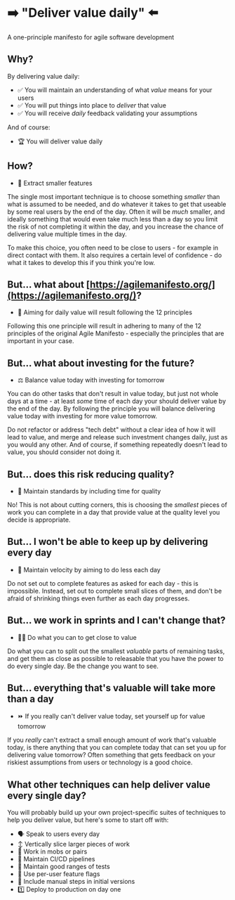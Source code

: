 # ➡️ "Deliver value daily" ⬅️

A one-principle manifesto for agile software development

## Why?

By delivering value daily:

- ✅ You will maintain an understanding of what _value_ means for your users<br>
- ✅ You will put things into place to _deliver_ that value<br>
- ✅ You will receive _daily_ feedback validating your assumptions

And of course:

- 🏆 You will deliver value daily

## How?

- 🔬 Extract smaller features

The single most important technique is to choose something _smaller_ than what is assumed to be needed, and do whatever it takes to get that useable by some real users by the end of the day. Often it will be _much_ smaller, and ideally something that would even take much less than a day so you limit the risk of not completing it within the day, and you increase the chance of delivering value multiple times in the day.

To make this choice, you often need to be close to users - for example in direct contact with them. It also requires a certain level of confidence - do what it takes to develop this if you think you're low.

## But... what about [https://agilemanifesto.org/](https://agilemanifesto.org/)?

- 🎯 Aiming for daily value will result following the 12 principles

Following this one principle will result in adhering to many of the 12 principles of the original Agile Manifesto - especially the principles that are important in your case.

## But... what about investing for the future?

- ⚖️ Balance value today with investing for tomorrow

You can do other tasks that don't result in value today, but just not whole days at a time - at least _some_ time of each day your should deliver value by the end of the day. By following the principle you will balance delivering value today with investing for more value tomorrow.

Do not refactor or address "tech debt" without a clear idea of how it will lead to value, and merge and release such investment changes daily, just as you would any other. And of course, if something repeatedly doesn't lead to value, you should consider not doing it.

## But... does this risk reducing quality?

- 🎩 Maintain standards by including time for quality

No! This is not about cutting corners, this is choosing the _smallest_ pieces of work you can complete in a day that provide value at the quality level you decide is appropriate.

## But... I won't be able to keep up by delivering every day

- 🐌 Maintain velocity by aiming to do less each day

Do not set out to complete features as asked for each day - this is impossible. Instead, set out to complete small slices of them, and don't be afraid of shrinking things even further as each day progresses.

## But... we work in sprints and I can't change that?

- 🫵🏻 Do what you can to get close to value

Do what you can to split out the smallest _valuable_ parts of remaining tasks, and get them as close as possible to releasable that you have the power to do every single day. Be the change you want to see.

## But... everything that's valuable will take more than a day

- ⏩ If you really can't deliver value today, set yourself up for value tomorrow

If you _really_ can't extract a small enough amount of work that's valuable today, is there anything that you can complete today that can set you up for delivering value tomorrow? Often something that gets feedback on your riskiest assumptions from users or technology is a good choice.

## What other techniques can help deliver value every single day?

You will probably build up your own project-specific suites of techniques to help you deliver value, but here's some to start off with:

- 🗣 Speak to users every day
- ↕️ Vertically slice larger pieces of work
- 👥 Work in mobs or pairs
- 🚛 Maintain CI/CD pipelines
- 📝 Maintain good ranges of tests
- 🚩 Use per-user feature flags
- 🔧 Include manual steps in initial versions
- 1️⃣ Deploy to production on day one
